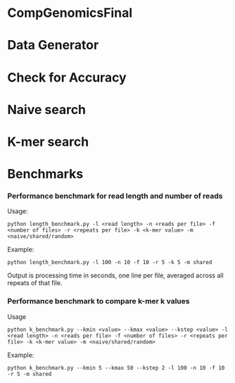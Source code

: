 # CompGenomicsFinal

# Data Generator

# Check for Accuracy

# Naive search

# K-mer search

# Benchmarks

### Performance benchmark for read length and number of reads

Usage:
```
python length_benchmark.py -l <read length> -n <reads per file> -f <number of files> -r <repeats per file> -k <k-mer value> -m <naive/shared/random>
```
Example:
```
python length_benchmark.py -l 100 -n 10 -f 10 -r 5 -k 5 -m shared
```

Output is processing time in seconds, one line per file, averaged across all repeats of that file.

### Performance benchmark to compare k-mer k values

Usage
```
python k_benchmark.py --kmin <value> --kmax <value> --kstep <value> -l <read length> -n <reads per file> -f <number of files> -r <repeats per file> -k <k-mer value> -m <naive/shared/random>
```

Example:
```
python k_benchmark.py --kmin 5 --kmax 50 --kstep 2 -l 100 -n 10 -f 10 -r 5 -m shared
```
